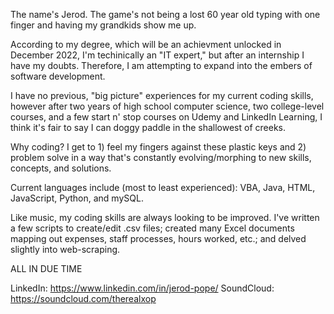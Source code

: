 The name's Jerod. The game's not being a lost 60 year old typing with one finger and having my grandkids show me up.

According to my degree, which will be an achievment unlocked in December 2022, I'm techinically an "IT expert," but after an internship I have my doubts. Therefore, I am attempting to expand into the embers of software development.

I have no previous, "big picture" experiences for my current coding skills, however after two years of high school computer science, two college-level courses, and a few start n' stop courses on Udemy and LinkedIn Learning, I think it's fair to say I can doggy paddle in the shallowest of creeks.

Why coding? I get to 1) feel my fingers against these plastic keys and 2) problem solve in a way that's constantly evolving/morphing to new skills, concepts, and solutions.

Current languages include (most to least experienced): VBA, Java, HTML, JavaScript, Python, and mySQL.

Like music, my coding skills are always looking to be improved. I've written a few scripts to create/edit .csv files; created many Excel documents mapping out expenses, staff processes, hours worked, etc.; and delved slightly into web-scraping.

ALL IN DUE TIME

LinkedIn: https://www.linkedin.com/in/jerod-pope/
SoundCloud: https://soundcloud.com/therealxop
